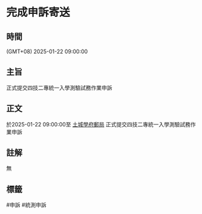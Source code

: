 # 完成申訴寄送

## 時間
(GMT+08) 2025-01-22 09:00:00

## 主旨
正式提交四技二專統一入學測驗試務作業申訴

## 正文

於2025-01-22 09:00:00至 [土城學府郵局](../pin/土城學府郵局.md) 正式提交四技二專統一入學測驗試務作業申訴

## 註解

無

## 標籤

#申訴 #統測申訴